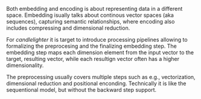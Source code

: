Both embedding and encoding is about representing data in a different space. Embedding isually talks about continous vector spaces (aka sequences), capturing semantic relationships, where encoding also includes compressing and dimensional reduction. 

For *candlelighter* it is target to introduce processing pipelines allowing to formalizing the preprocesing and the finalizing embedding step. The embedding step maps each dimension element from the input vector to the target, resulting vector, while each resultign vector often has a higher dimensionality. 

The preprocessing usually covers multiple steps such as e.g., vectorization, dimensional reduction and positional enconding. Technically it is like the sequentional model, but without the backward step support. 